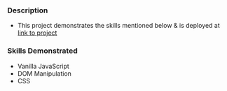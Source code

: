 ### Description
- This project demonstrates the skills mentioned below & is deployed at [link to project](https://kesava-karri.github.io/the-odin-project/projects/calculator/)
### Skills Demonstrated
- Vanilla JavaScript
- DOM Manipulation
- CSS
